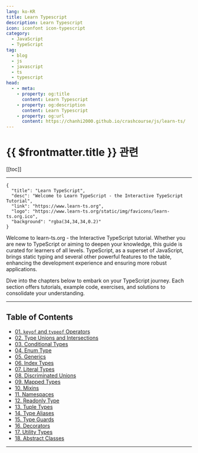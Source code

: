 ```yaml
---
lang: ko-KR
title: Learn Typescript
description: Learn Typescript
icon: iconfont icon-typescript
category: 
  - JavaScript
  - TypeScript
tag: 
  - blog
  - js
  - javascript
  - ts
  - typescript
head:
  - - meta:
    - property: og:title
      content: Learn Typescript
    - property: og:description
      content: Learn Typescript
    - property: og:url
      content: https://chanhi2000.github.io/crashcourse/js/learn-ts/
---
```


# {{ $frontmatter.title }} 관련

[[toc]]

---

```component VPCard
{
  "title": "Learn TypeScript",
  "desc": "Welcome to Learn TypeScript - the Interactive TypeScript Tutorial",
  "link": "https://www.learn-ts.org",
  "logo": "https://www.learn-ts.org/static/img/favicons/learn-ts.org.ico",
  "background": "rgba(34,34,34,0.2)"
}
```

Welcome to learn-ts.org - the Interactive TypeScript tutorial. Whether you are new to TypeScript or aiming to deepen your knowledge, this guide is curated for learners of all levels. TypeScript, as a superset of JavaScript, brings static typing and several other powerful features to the table, enhancing the development experience and ensuring more robust applications.

Dive into the chapters below to embark on your TypeScript journey. Each section offers tutorials, example code, exercises, and solutions to consolidate your understanding.

---

## Table of Contents

- [01. `keyof` and `typeof` Operators](advanced/01.md)
- [02. Type Unions and Intersections](advanced/02.md)
- [03. Conditional Types](advanced/03.md)
- [04. Enum Type](advanced/04.md)
- [05. Generics](advanced/05.md)
- [06. Index Types](advanced/06.md)
- [07. Literal Types](advanced/07.md)
- [08. Discriminated Unions](advanced/08.md)
- [09. Mapped Types](advanced/09.md)
- [10. Mixins](advanced/10.md)
- [11. Namespaces](advanced/11.md)
- [12. Readonly Type](advanced/12.md)
- [13. Tuple Types](advanced/13.md)
- [14. Type Aliases](advanced/14.md)
- [15. Type Guards](advanced/15.md)
- [16. Decorators](advanced/16.md)
- [17. Utility Types](advanced/17.md)
- [18. Abstract Classes](advanced/18.md)

---
